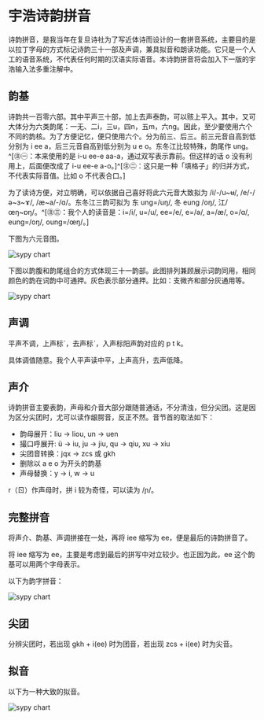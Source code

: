 # 宇浩诗韵拼音

诗韵拼音，是我当年在复旦诗社为了写近体诗而设计的一套拼音系统，主要目的是以拉丁字母的方式标记诗韵三十一部及声调，兼具拟音和朗读功能。它只是一个人工的语音系统，不代表任何时期的汉语实际语音。本诗韵拼音将会加入下一版的宇浩输入法多重注解中。

## 韵基

诗韵共一百零六部。其中平声三十部，加上去声泰韵，可以赅上平入。其中，又可大体分为六类韵尾：一无、二i，三u，四n，五m，六ng。因此，至少要使用六个不同的韵核。为了方便记忆，便只使用六个。分为前三、后三。前三元音自高到低分别为 i ee a，后三元音自高到低分别为 u e o。东冬江比较特殊，韵尾作 ung。^[㊟㊀：本来使用的是 i-u ee-e aa-a，通过双写表示靠前。但这样的话 o 没有利用上，后面便改成了 i-u ee-e a-o。]^[㊟㊁：这只是一种「填格子」的归并方式，不代表实际音值。比如 o 不代表合口。]

为了读诗方便，对立明确，可以依据自己喜好将此六元音大致拟为 /i/-/u~ʉ/, /e/-/ə~ɜ~ɤ/, /æ~a/-/ɑ/。东冬江三韵可拟为 东 ung=/uŋ/, 冬 eung /oŋ/, 江/œŋ~ɒŋ/。^[㊟㊂：我个人的读音是：i=/i/, u=/u/, ee=/e/, e=/ə/, a=/æ/, o=/ɑ/, eung=/oŋ/, oung=/œŋ/。]

下图为六元音图。

![sypy chart](/sypy/sypy_vowels.png)

下图以韵腹和韵尾组合的方式体现三十一韵部。此图排列兼顾展示词韵同用，相同颜色的韵在词韵中可通押。灰色表示部分通押。比如：支微齐和部分灰通用等。

![sypy chart](/sypy/sypy_chart.png)

## 声调

平声不调，上声标ˊ，去声标ˋ，入声标阳声韵对应的 p t k。

具体调值随意。我个人平声读中平，上声高升，去声低降。

## 声介

诗韵拼音主要表韵，声母和介音大部分跟随普通话，不分清浊，但分尖团。这是因为区分尖团时，尤可以读作龈腭音，反正不然。音节首的取法如下：

- 韵母展开：liu -> liou, un -> uen
- 撮口呼展开: ü -> iu, ju -> jiu, qu -> qiu, xu -> xiu
- 尖团音转换：jqx -> zcs 或 gkh
- 删除以 a e o 为开头的韵基
- 声母替换：y -> i, w -> u

r（ㄖ）作声母时，拼 i 较为奇怪，可以读为 /ɲ/。

## 完整拼音

将声介、韵基、声调拼接在一处，再将 iee 缩写为 ee，便是最后的诗韵拼音了。

将 iee 缩写为 ee，主要是考虑到最后的拼写中对立较少。也正因为此，ee 这个韵基可以用两个字母表示。

以下为韵字拼音：

![sypy chart](/sypy/sypy_pinyin_chart.png)

## 尖团

分辨尖团时，若出现 gkh + i(ee) 时为团音，若出现 zcs + i(ee) 时为尖音。

## 拟音

以下为一种大致的拟音。

![sypy chart](/sypy/sypy_ipa_chart.png)
